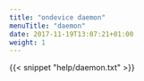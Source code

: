 ```yaml
---
title: "ondevice daemon"
menuTitle: "daemon"
date: 2017-11-19T13:07:21+01:00
weight: 1
---
```


{{< snippet "help/daemon.txt" >}}
